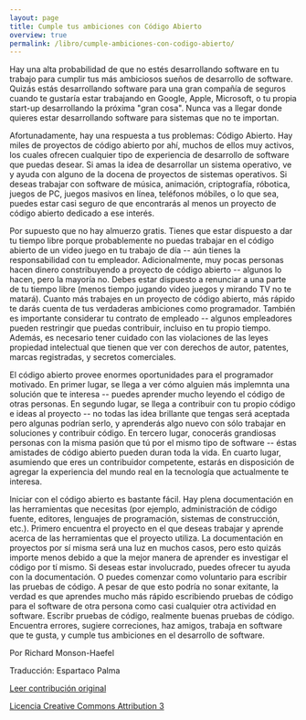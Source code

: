 ```yaml
---
layout: page
title: Cumple tus ambiciones con Código Abierto
overview: true
permalink: /libro/cumple-ambiciones-con-codigo-abierto/
---
```


Hay una alta probabilidad de que no estés desarrollando software en tu trabajo para cumplir tus más ambiciosos sueños de desarrollo de software. Quizás estás desarrollando software para una gran compañía de seguros cuando te gustaría estar trabajando en Google, Apple, Microsoft, o tu propia start-up desarrollando la próxima "gran cosa". Nunca vas a llegar donde quieres estar desarrollando software para sistemas que no te importan.

Afortunadamente, hay una respuesta a tus problemas: Código Abierto. Hay miles de proyectos de código abierto por ahí, muchos de ellos muy activos, los cuales ofrecen cualquier tipo de experiencia de desarrollo de software que puedas desear. Si amas la idea de desarrollar un sistema operativo, ve y ayuda con alguno de la docena de proyectos de sistemas operativos. Si deseas trabajar con software de música, animación, criptografía, róbotica, juegos de PC, juegos masivos en línea, teléfonos móbiles, o lo que sea, puedes estar casi seguro de que encontrarás al menos un proyecto de código abierto dedicado a ese interés.

Por supuesto que no hay almuerzo gratis. Tienes que estar dispuesto a dar tu tiempo libre porque probablemente no puedas trabajar en el código abierto de un video juego en tu trabajo de día -- aún tienes la responsabilidad con tu empleador. Adicionalmente, muy pocas personas hacen dinero constribuyendo a proyecto de código abierto -- algunos lo hacen, pero la mayoría no. Debes estar dispuesto a renunciar a una parte de tu tiempo libre (menos tiempo jugando video juegos y mirando TV no te matará). Cuanto más trabajes en un proyecto de código abierto, más rápido te darás cuenta de tus verdaderas ambiciones como programador. También es importante considerar tu contrato de empleado -- algunos empleadores pueden restringir que puedas contribuir, incluiso en tu propio tiempo. Además, es necesario tener cuidado con las violaciones de las leyes propiedad intelectual que tienen que ver con derechos de autor, patentes, marcas registradas, y secretos comerciales.

El código abierto provee enormes oportunidades para el programador motivado. En primer lugar, se llega a ver cómo alguien más implemnta una solución que te interesa -- puedes aprender mucho leyendo el código de otras personas. En segundo lugar, se llega a contribuir con tu propio código e ideas al proyecto -- no todas las idea brillante que tengas será aceptada pero algunas podrían serlo, y aprenderás algo nuevo con sólo trabajar en soluciones y contribuir código. En tercero lugar, conocerás grandiosas personas con la misma pasión que tú por el mismo tipo de software -- éstas amistades de código abierto pueden duran toda la vida. En cuarto lugar, asumiendo que eres un contribuidor competente, estarás en disposición de agregar la experiencia del mundo real en la tecnología que actualmente te interesa.

Iniciar con el código abierto es bastante fácil. Hay plena documentación en las herramientas que necesitas (por ejemplo, administración de código fuente, editores, lenguajes de programación, sistemas de construcción, etc.). Primero  encuentra el proyecto en el que deseas trabajar y aprende acerca de las herramientas que el proyecto utiliza. La documentación en proyectos por sí misma será una luz en muchos casos, pero esto quizás importe menos debido a que la mejor manera de aprender es investigar el código por tí mismo. Si deseas estar involucrado, puedes ofrecer tu ayuda con la documentación. O puedes comenzar como voluntario para escribir las pruebas de código. A pesar de que esto podría no sonar exitante, la verdad es que aprendes mucho más rápido escribiendo pruebas de código para el software de otra persona como casi cualquier otra actividad en software. Escribr pruebas de código, realmente buenas pruebas de código. Encuentra errores, sugiere correciones, haz amigos, trabaja en software que te gusta, y cumple tus ambiciones en el desarrollo de software.

Por Richard Monson-Haefel 

Traducción: Espartaco Palma

[Leer contribución original](http://programmer.97things.oreilly.com/wiki/index.php/Fulfill_Your_Ambitions_with_Open_Source)

[Licencia Creative Commons Attribution 3](http://creativecommons.org/licenses/by/3.0/us/deed.es)